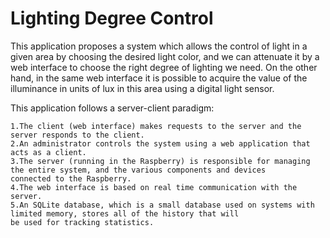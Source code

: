 # Lighting Degree Control

This application proposes a system which allows the control of light in a given area by choosing the desired light color, and we can attenuate it by a web interface to choose the right degree of lighting we need. On the other hand, in the same web interface it is possible to acquire the value of the illuminance in units of lux in this area using a digital light sensor.

This application follows a server-client paradigm:
  
    1.The client (web interface) makes requests to the server and the server responds to the client.
    2.An administrator controls the system using a web application that acts as a client.
    3.The server (running in the Raspberry) is responsible for managing the entire system, and the various components and devices 
    connected to the Raspberry.
    4.The web interface is based on real time communication with the server.
    5.An SQLite database, which is a small database used on systems with limited memory, stores all of the history that will 
    be used for tracking statistics.
